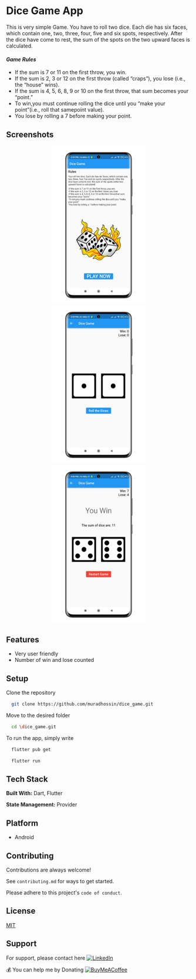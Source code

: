 
# Dice Game App

This is very simple Game. You have to roll two dice. Each die has six faces, which contain 
one, two, three, four, five and six spots, respectively. After the dice have come to rest, the sum of the spots on the two upward faces is calculated. 

#### *Game Rules*

- If the sum is 7 or 11 on the first throw, you win.  
- If the sum is 2, 3 or 12 on the first throw (called “craps”), you lose (i.e., the “house” wins). 
- If the sum is 4, 5, 6, 8, 9 or 10 on the first throw, that sum becomes your “point.” 
- To win,you must continue rolling the dice until you “make your point”(i.e., roll that samepoint value). 
- You lose by rolling a 7 before making your point.
## Screenshots

<p align="center">
  <img src="screenshots/photo_2023-01-16_16-02-03.jpg" width="256" hspace="4">
  <img src="screenshots/photo_2023-01-16_16-02-03 (2).jpg" width="256" hspace="4">
  <img src="screenshots/photo_2023-01-16_16-02-03 (3).jpg" width="256" hspace="4">
</p>


## Features
- Very user friendly
- Number of win and lose counted


## Setup

Clone the repository

```bash
  git clone https://github.com/muradhossin/dice_game.git
```
Move to the desired folder

```bash
  cd \dice_game.git
```
To run the app, simply write

```bash
  flutter pub get
```
```bash
  flutter run
```
## Tech Stack

**Built With:** Dart, Flutter

**State Management:** Provider




## Platform

- Android


## Contributing

Contributions are always welcome!

See `contributing.md` for ways to get started.

Please adhere to this project's `code of conduct`.


## License

[MIT](https://choosealicense.com/licenses/mit/)


## Support

For support, please contact here [![LinkedIn](https://img.shields.io/badge/LinkedIn-%230077B5.svg?logo=linkedin&logoColor=white)](https://linkedin.com/in/md-murad-hossin)

  💰 You can help me by Donating
  [![BuyMeACoffee](https://img.shields.io/badge/Buy%20Me%20a%20Coffee-ffdd00?style=for-the-badge&logo=buy-me-a-coffee&logoColor=black)](https://buymeacoffee.com/muradhossin) 
